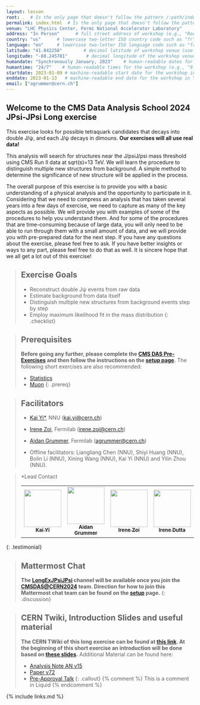 ```yaml
---
layout: lesson
root: .  # Is the only page that doesn't follow the pattern /:path/index.html
permalink: index.html  # Is the only page that doesn't follow the pattern /:path/index.html
venue: "LHC Physics Center, Fermi National Accelerator Laboratory"        # brief name of the institution that hosts the workshop without address (e.g., "Euphoric State University")
address: "In Person"      # full street address of workshop (e.g., "Room A, 123 Forth Street, Blimingen, Euphoria"), videoconferencing URL, or 'online'
country: "us"      # lowercase two-letter ISO country code such as "fr" (see https://en.wikipedia.org/wiki/ISO_3166-1#Current_codes) for the institution that hosts the workshop
language: "en"     # lowercase two-letter ISO language code such as "fr" (see https://en.wikipedia.org/wiki/List_of_ISO_639-1_codes) for the
latitude: "41.842258"        # decimal latitude of workshop venue (use https://www.latlong.net/)
longitude: "-88.245781"       # decimal longitude of the workshop venue (use https://www.latlong.net)
humandate: "Synchronously January, 2023"    # human-readable dates for the workshop (e.g., "Feb 17-18, 2020")
humantime: "24/7"    # human-readable times for the workshop (e.g., "9:00 am - 4:30 pm")
startdate: 2023-01-09 # machine-readable start date for the workshop in YYYY-MM-DD format like 2015-01-01
enddate: 2023-01-13   # machine-readable end date for the workshop in YYYY-MM-DD format like 2015-01-02
email: ["agrummer@cern.ch"]
---
```


<!-- ![CMS Detector Slice](https://cmsexperiment.web.cern.ch/sites/cmsexperiment.web.cern.ch/files/detectoroverview.gif){:width="50%"} -->

## Welcome to the CMS Data Analysis School 2024 JPsi-JPsi Long exercise

This exercise looks for possible tetraquark candidates that decays into double J/ψ, and each J/ψ decays in dimouns. **Our exercises will all use real data!** 

This analysis will search for structures near the J/psiJ/psi mass threshold using CMS Run II data at sqrt(s)=13 TeV. <!-- Based on the hints of possible structures found in CMS Run I data, a mass region between 6.26 GeV and 7.8 GeV is blinded in Run II data to prevent analysis bias. We will learn how to decide the fit strategy before unblinding the data,--> We will learn the procedure to distinguish multiple new structures from background. A simple method to determine the significance of new structure will be applied in the process.

The overall purpose of this exercise is to provide you with a basic understanding of a physical analysis and the opportunity to participate in it. Considering that we need to compress an analysis that has taken several years into a few days of exercise, we need to capture as many of the key aspects as possible. We will provide you with examples of some of the procedures to help you understand them. And for some of the procedures that are time-consuming because of large data, you will only need to be able to run through them with a small amount of data, and we will provide you with pre-prepared data for the next step. If you have any questions about the exercise, please feel free to ask. If you have better insights or ways to any part, please feel free to do that as well. It is sincere hope that we all get a lot out of this exercise!
 
> ## Exercise Goals
> - Reconstruct double Jψ events from raw data
> - Estimate background from data itself
> - Distinguish multiple new structures from background events step by step
> - Employ maximum likelihood fit in the mass distribution
{: .checklist}

> ## Prerequisites
> **Before going any further, please complete the [CMS DAS Pre-Exercises](https://fnallpc.github.io/cms-das-pre-exercises/index.html) and then follow the instructions on the [setup page](setup.md).**
> The following short exercises are also recommended:
> - [Statistics](https://fnallpc.github.io/statistics-das/)
> - [Muon](https://twiki.cern.ch/twiki/bin/view/CMS/SWGuideCMSDataAnalysisSchoolLPC2024MuonExercise)
{: .prereq}

> ## Facilitators
> * [Kai Yi*](https://twiki.cern.ch/twiki/bin/view/Main/KaiYi), NNU ([kai.yi@cern.ch](mailto:kai.yi@cern.ch))
> * [Irene Zoi](https://twiki.cern.ch/twiki/bin/view/Main/IreneZoi), Fermilab ([irene.zoi@cern.ch](mailto:irene.zoi@cern.ch))
> * [Aidan Grummer](https://twiki.cern.ch/twiki/bin/view/Main/AidanGrummer), Fermilab ([agrummer@cern.ch](mailto:agrummer@cern.ch))
>
> * Offline facilitators: Liangliang Chen (NNU), Shiyi Huang (NNU), Bolin Li (NNU), Xining Wang (NNU), Kai Yi (NNU) and Yilin Zhou (NNU).

> *Lead Contact
> <table> 
>  <tr>
>     <td align="center"><a href="https://github.com/mmusich"><img src="https://lpc.fnal.gov//CMSDAS2024/Kai_Yi.jpg" width="100px;" alt=""/><br /><sub><b>Kai Yi</b></sub></a><br /></td>
>     <td align="center"><a href="https://github.com/akgrummer"><img src="https://lpc.fnal.gov//CMSDAS2024/Aidan_Grummer.jpg" width="100px;" alt=""/><br /><sub><b>Aidan Grummer</b></sub></a><br /></td>
>  <td align="center"><a href="https://github.com/"><img src="https://lpc.fnal.gov//CMSDAS2024/Irene_Zoi.jpg" width="100px;" alt=""/><br /><sub><b>Irene Zoi</b></sub></a><br /></td> 
> <td align="center"><a href="https://github.com/"><img src="https://lpc.fnal.gov//CMSDAS2024/Irene_Dutta.jpg" width="100px;" alt=""/><br /><sub><b>Irene Dutta</b></sub></a><br /></td> 
> <td align="center"><a href="https://github.com/"><img src="https://lpc.fnal.gov//CMSDAS2024/Yongbin_Feng.jpg" width="100px;" alt=""/><br /><sub><b>Yongbin Feng</b></sub></a><br /></td> 
> <td align="center"><a href="https://github.com/"><img src="https://lpc.fnal.gov//CMSDAS2024/Ulascan_Sarica.jpg" width="100px;" alt=""/><br /><sub><b>Ulascan Sarica</b></sub></a><br /></td>  
> </tr> 
> </table> 
{: .testimonial}

> ## Mattermost Chat
> **The [LongExJPsiJPsi](https://mattermost.web.cern.ch/cmsdaslpc2024/channels/longexjpsijpsi) channel will be available once you join the [CMSDAS@CERN2024](https://mattermost.web.cern.ch/cmsdascern2024/channels/town-square) team. Direction for how to join this Mattermost chat team can be found on the <a href="setup.html">setup</a> page.**
{: .discussion}

> ## CERN Twiki, Introduction Slides and useful material
> **The CERN TWiki of this long exercise can be found at [this link](https://twiki.cern.ch/twiki/bin/view/CMS/SWGuideCMSDataAnalysisSchoolLPC2024LongExercisejpsijpsi-pre). At the beginning of this short exercise an introduction will be done based on [these slides](https://twiki.cern.ch/twiki/pub/CMS/SWGuideCMSDataAnalysisSchoolLPC2024LongExercisejpsijpsi-pre/CMSDAS_2024.pdf).**
> Additional Material can be found here:
> - [Analysis Note AN v15](http://cms.cern.ch/iCMS/jsp/openfile.jsp?tp=draft&files=AN2021_135_v15.pdf)
> - [Paper v72](http://cms.cern.ch/iCMS/analysisadmin/get?analysis=BPH-21-003-paper-v72.pdf)
> - [Pre-Approval Talk](https://indico.cern.ch/event/1099352/contributions/4625872/attachments/2356065/4020712/preapprovalNov-30-2021.pdf)
{: .callout}
{% comment %} This is a comment in Liquid {% endcomment %}

{% include links.md %}

